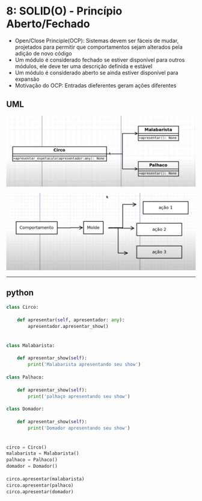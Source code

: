 # 8: SOLID(O) - Princípio Aberto/Fechado

- Open/Close Principle(OCP): Sistemas devem ser fáceis de mudar, projetados para permitir que comportamentos sejam alterados pela adição de novo código
- Um módulo é considerado fechado se estiver disponível para outros módulos, ele deve ter uma descrição definida e estável
- Um módulo é considerado aberto se ainda estiver disponível para expansão
- Motivação do OCP: Entradas dieferentes geram ações diferentes

## UML

![image](img/UML-1.PNG)

![image](img/UML-2.PNG)
****
## python

```python
class Circo:

    def apresentar(self, apresentador: any):
        apresentador.apresentar_show()


class Malabarista:

    def apresentar_show(self):
        print('Malabarista apresentando seu show')

class Palhaco:

    def apresentar_show(self):
        print('palhaço apresentando seu show')

class Domador:

    def apresentar_show(self):
        print('Domador apresentando seu show')


circo = Circo()
malabarista = Malabarista()
palhaco = Palhaco()
domador = Domador()

circo.apresentar(malabarista)
circo.apresentar(palhaco)
circo.apresentar(domador)
```
